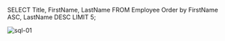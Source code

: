 SELECT 
	Title, 
	FirstName, 
	LastName 
FROM 
	Employee
Order by 
	FirstName ASC, 
	LastName DESC
LIMIT 5;

![sql-01](https://user-images.githubusercontent.com/106902757/173181800-597a7224-d9a9-498c-9a4d-e49e60d67dfe.png)

